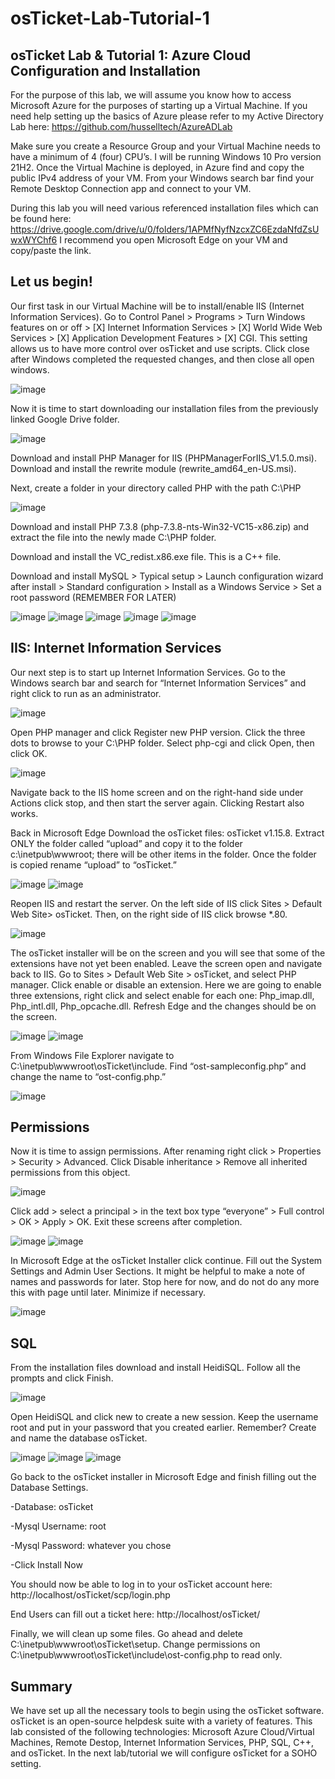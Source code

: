 # osTicket-Lab-Tutorial-1

## osTicket Lab & Tutorial 1: Azure Cloud Configuration and Installation

For the purpose of this lab, we will assume you know how to access Microsoft Azure for the purposes of starting up a Virtual Machine. If you need help setting up the basics of Azure please refer to my Active Directory Lab here: https://github.com/husselltech/AzureADLab

Make sure you create a Resource Group and your Virtual Machine needs to have a minimum of 4 (four) CPU’s. I will be running Windows 10 Pro version 21H2. Once the Virtual Machine is deployed, in Azure find and copy the public IPv4 address of your VM. From your Windows search bar find your Remote Desktop Connection app and connect to your VM.

During this lab you will need various referenced installation files which can be found here: 
https://drive.google.com/drive/u/0/folders/1APMfNyfNzcxZC6EzdaNfdZsUwxWYChf6
I recommend you open Microsoft Edge on your VM and copy/paste the link.

## Let us begin!

Our first task in our Virtual Machine will be to install/enable IIS (Internet Information Services). Go to Control Panel > Programs > Turn Windows features on or off > [X] Internet Information Services > [X] World Wide Web Services > [X] Application Development Features > [X] CGI. This setting allows us to have more control over osTicket and use scripts. Click close after Windows completed the requested changes, and then close all open windows.
 
![image](https://user-images.githubusercontent.com/114452968/230914154-01e98250-f0b0-4e90-ae32-2f4582dca3e7.png)

Now it is time to start downloading our installation files from the previously linked Google Drive folder.
 
![image](https://user-images.githubusercontent.com/114452968/230914259-d2af1a3c-3c8b-4639-978d-cc03f3469fb0.png)

Download and install PHP Manager for IIS (PHPManagerForIIS_V1.5.0.msi). Download and install the rewrite module (rewrite_amd64_en-US.msi).

Next, create a folder in your directory called PHP with the path C:\PHP
 
![image](https://user-images.githubusercontent.com/114452968/230914317-c06e2f4a-a656-4675-9858-f914d10596e2.png)

Download and install PHP 7.3.8 (php-7.3.8-nts-Win32-VC15-x86.zip) and extract the file into the newly made C:\PHP folder.

Download and install the VC_redist.x86.exe file. This is a C++ file.

Download and install MySQL > Typical setup > Launch configuration wizard after install > Standard configuration > Install as a Windows Service > Set a root password (REMEMBER FOR LATER)
 
![image](https://user-images.githubusercontent.com/114452968/230914638-125f9893-238f-425c-bb1b-fa811be94a1d.png)
![image](https://user-images.githubusercontent.com/114452968/230914662-93556168-2958-494f-a4e2-dce96b01b3f9.png)
![image](https://user-images.githubusercontent.com/114452968/230914722-1e4e8bdc-2802-4b13-8238-33e76e67e8f3.png)
![image](https://user-images.githubusercontent.com/114452968/230914737-18e0d8d8-1bf8-4c45-989f-1c2fa73ddb92.png)
![image](https://user-images.githubusercontent.com/114452968/230914766-85808954-496e-46f1-bcef-a6df8b308e57.png)

## IIS: Internet Information Services
 
Our next step is to start up Internet Information Services. Go to the Windows search bar and search for “Internet Information Services” and right click to run as an administrator.
 
![image](https://user-images.githubusercontent.com/114452968/230914901-2d66ae18-a80e-484f-a79d-7303aef1ba80.png)

Open PHP manager and click Register new PHP version. Click the three dots to browse to your C:\PHP folder. Select php-cgi and click Open, then click OK.

![image](https://user-images.githubusercontent.com/114452968/230915104-5d95e2cc-f5ba-4bb7-838b-84435c7dd350.png)
 
Navigate back to the IIS home screen and on the right-hand side under Actions click stop, and then start the server again. Clicking Restart also works.

Back in Microsoft Edge Download the osTicket files: osTicket v1.15.8. Extract ONLY the folder called “upload” and copy it to the folder c:\inetpub\wwwroot; there will be other items in the folder. Once the folder is copied rename “upload” to “osTicket.”
 
![image](https://user-images.githubusercontent.com/114452968/230915164-17a06db7-55b7-48a3-87bc-4319ea8cab0b.png)
![image](https://user-images.githubusercontent.com/114452968/230915195-96e56f53-3e4a-4c19-ad27-acae32181524.png)

Reopen IIS and restart the server. On the left side of IIS click Sites > Default Web Site> osTicket. Then, on the right side of IIS click browse *.80.
 
![image](https://user-images.githubusercontent.com/114452968/230915271-c0acf7f5-9052-45f9-ae6e-f3da988f463d.png)

The osTicket installer will be on the screen and you will see that some of the extensions have not yet been enabled. Leave the screen open and navigate back to IIS. Go to Sites > Default Web Site > osTicket, and select PHP manager. Click enable or disable an extension. Here we are going to enable three extensions, right click and select enable for each one: Php_imap.dll, Php_intl.dll, Php_opcache.dll. Refresh Edge and the changes should be on the screen.

![image](https://user-images.githubusercontent.com/114452968/230915354-1aff3e9f-1111-4ded-bae1-b77f0caf954f.png)
![image](https://user-images.githubusercontent.com/114452968/230915391-44ae062a-b799-433a-9649-931c631a8d41.png)

From Windows File Explorer navigate to C:\inetpub\wwwroot\osTicket\include. Find “ost-sampleconfig.php” and change the name to “ost-config.php.”
 
![image](https://user-images.githubusercontent.com/114452968/230915449-e159bc5d-e674-4a94-a50e-9b7eb398f79c.png)

## Permissions

Now it is time to assign permissions. After renaming right click > Properties > Security > Advanced. Click Disable inheritance > Remove all inherited permissions from this object.
 
![image](https://user-images.githubusercontent.com/114452968/230915510-313d2ac5-a25f-4920-972f-3073f71afbd5.png)

Click add > select a principal > in the text box type “everyone” > Full control > OK > Apply > OK. Exit these screens after completion.
 
![image](https://user-images.githubusercontent.com/114452968/230915857-361480d7-0ae3-4710-a527-f63b418b7f3f.png)
![image](https://user-images.githubusercontent.com/114452968/230915654-824ebd5f-adf3-4e7e-a25b-479cd762551b.png)

In Microsoft Edge at the osTicket Installer click continue. Fill out the System Settings and Admin User Sections. It might be helpful to make a note of names and passwords for later. Stop here for now, and do not do any more this with page until later. Minimize if necessary.
 
![image](https://user-images.githubusercontent.com/114452968/230916025-699de024-eba5-4480-a280-f21ab0501fa8.png)

## SQL

From the installation files download and install HeidiSQL. Follow all the prompts and click Finish. 
 
![image](https://user-images.githubusercontent.com/114452968/230916171-0074ea7f-cf81-4e7c-84bb-eaa25561b985.png)

Open HeidiSQL and click new to create a new session. Keep the username root and put in your password that you created earlier. Remember? Create and name the database osTicket.
 
![image](https://user-images.githubusercontent.com/114452968/230916209-ab3b3a5d-e7f7-41f8-8a32-998b862fbe76.png)
![image](https://user-images.githubusercontent.com/114452968/230916238-3227923f-9c1a-4c9d-b882-008e003dccc7.png)
![image](https://user-images.githubusercontent.com/114452968/230916274-26edbc2a-7d21-4841-a5b2-d431578f8596.png)

 

Go back to the osTicket installer in Microsoft Edge and finish filling out the Database Settings.

-Database: osTicket

-Mysql Username: root

-Mysql Password: whatever you chose

-Click Install Now

You should now be able to log in to your osTicket account here:  http://localhost/osTicket/scp/login.php

End Users can fill out a ticket here: http://localhost/osTicket/
 
 

Finally, we will clean up some files. Go ahead and delete C:\inetpub\wwwroot\osTicket\setup. Change permissions on C:\inetpub\wwwroot\osTicket\include\ost-config.php to read only.

## Summary

We have set up all the necessary tools to begin using the osTicket software. osTicket is an open-source helpdesk suite with a variety of features. This lab consisted of the following technologies: Microsoft Azure Cloud/Virtual Machines, Remote Destop, Internet Information Services, PHP, SQL, C++, and osTicket. In the next lab/tutorial we will configure osTicket for a SOHO setting.
